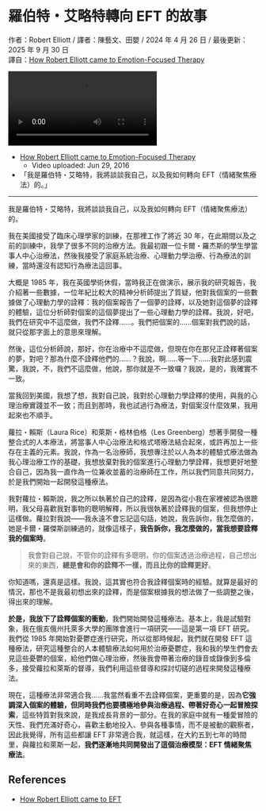 # 羅伯特・艾略特轉向 EFT 的故事
作者：Robert Elliott / 譯者：陳藝文、田嬰 / 2024 年 4 月 26 日 / 最後更新：2025 年 9 月 30 日  
譯自：[How Robert Elliott came to Emotion-Focused Therapy](https://youtu.be/uTJh8PQKNco)

<div class="video-wrapper"><video src="https://files.catbox.moe/7pcj84.mp4" controls playsinline></video></div>

- [How Robert Elliott came to Emotion-Focused Therapy](https://youtu.be/uTJh8PQKNco)
  - Video uploaded: Jun 29, 2016
- 「我是羅伯特・艾略特，我將談談我自己，以及我如何轉向 EFT（情緒聚焦療法）的。」

---

我是羅伯特・艾略特，我將談談我自己，以及我如何轉向 EFT（情緒聚焦療法）的。

我在美國接受了臨床心理學家的訓練，在那裡工作了將近 30 年，在此期間以及之前的訓練中，我學了很多不同的治療方法。我最初跟一位卡爾・羅杰斯的學生學當事人中心治療法，然後我接受了家庭系統治療、心理動力學治療、行為療法的訓練，當時還沒有認知行為療法這回事。

大概是 1985 年，我在英國學術休假，當時我正在做演示，展示我的研究報告，我介紹著一些數據，一位年紀比較大的精神分析師提出了質疑，他對我個案的一些數據做了心理動力學的詮釋：我的個案報告了一個夢的詮釋，以及她對這個夢的詮釋的體驗，這位分析師對個案的這個夢提出了一些心理動力學的詮釋。我說，好吧，我們在研究中不這麼做，我們不詮釋……。我們把個案的……個案對我們說的話，就只從那字面上的意思來理解。

然後，這位分析師說，那好，你在治療中不這麼做，但現在你在那兒正詮釋著個案的夢，對吧？那為什麼不詮釋他們的……？我說，啊……等一下……我對此感到震驚，我說，不，我們不這麼做，他說，那你就是不一致囉？我說，是的，我確實不一致。

當我回到美國，我想了想，我對自己說，我對於心理動力學詮釋的使用，與我的心理治療實踐並不一致；而且到那時，我也試過行為療法，對個案沒什麼效果，我用起來也不順手。

蘿拉・賴斯（Laura Rice）和萊斯・格林伯格（Les Greenberg）想著手開發一種整合式的人本療法，將當事人中心治療法和格式塔療法結合起來，或許再加上一些存在主義的元素。我說，作為一名治療師，我想專注於以人為本的體驗式療法做為我心理治療工作的基礎，我想放棄對我的個案進行心理動力學詮釋，我想更好地整合自己，因為我一直作為一位兼收並蓄的治療師在工作，所以我們同意共同努力，於是我們開始一起開發這種療法。

我對蘿拉・賴斯說，我之所以執著於自己的詮釋，是因為從小我在家裡被認為很聰明，我父母喜歡我對事物的聰明解釋，所以我很執著於詮釋我的個案，但我想停止這樣做。蘿拉對我說——我永遠不會忘記這句話，她說，我告訴你，我怎麼做的，她是卡爾・羅傑斯訓練過的，就像這樣子，**我告訴你，我怎麼做的，當我想要詮釋我的個案時**。
> 我會對自己說，不管你的詮釋有多聰明，你的個案透過治療過程，自己想出來的東西，**總是會和你的詮釋不一樣，而且比你的詮釋更好**。

你知道嗎，還真是這樣。我說，這其實也符合我詮釋個案時的經驗。就算是最好的情況，那也不是我最初想出來的詮釋，而是個案根據我的想法做了一些調整之後，得出來的理解。

**於是，我放下了詮釋個案的衝動**，我們開始開發這種療法。基本上，我是試驗對象，我在俄亥俄州托萊多大學的團隊會進行一項研究——這是第一項 EFT 研究。我們從 1985 年開始對憂鬱症進行研究，所以從那時候起，我們就在開發 EFT 這種療法，研究這種整合的人本體驗療法如何用於治療憂鬱症，我和我的學生們會去見這些憂鬱的個案，給他們做心理治療，然後我會帶著治療的錄音或錄像到多倫多，接受蘿拉和萊斯的督導，我們利用這些督導和探討切磋的過程來開發這種療法。

現在，這種療法非常適合我……我當然看重不去詮釋個案，更重要的是，因為**它強調深入個案的體驗，但同時我們也要積極地參與治療過程、帶著好奇心一起冒險探索**，這些特質對我來說，是我成長背景的一部分。在我的家庭中就有一種愛冒險的天性、我們充滿好奇心，喜歡主動地投入、參與各種事情，而不是被動的觀察者，因此我覺得，所有這些都讓 EFT 非常適合我，就這樣，在大約五到七年的時間里，與蘿拉和萊斯一起，**我們逐漸地共同開發出了這個治療模型：EFT 情緒聚焦療法**。

## References
- [How Robert Elliott came to EFT](s.htm?p=robert_eft)
